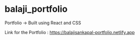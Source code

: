 # balaji_portfolio
Portfolio -> Built using React and CSS

Link for the Portfolio : https://balajisankapal-portfolio.netlify.app

